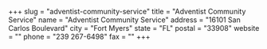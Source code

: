 +++
slug = "adventist-community-service"
title = "Adventist Community Service"
name = "Adventist Community Service"
address = "16101 San Carlos Boulevard"
city = "Fort Myers"
state = "FL"
postal = "33908"
website = ""
phone = "239 267-6498"
fax = ""
+++
